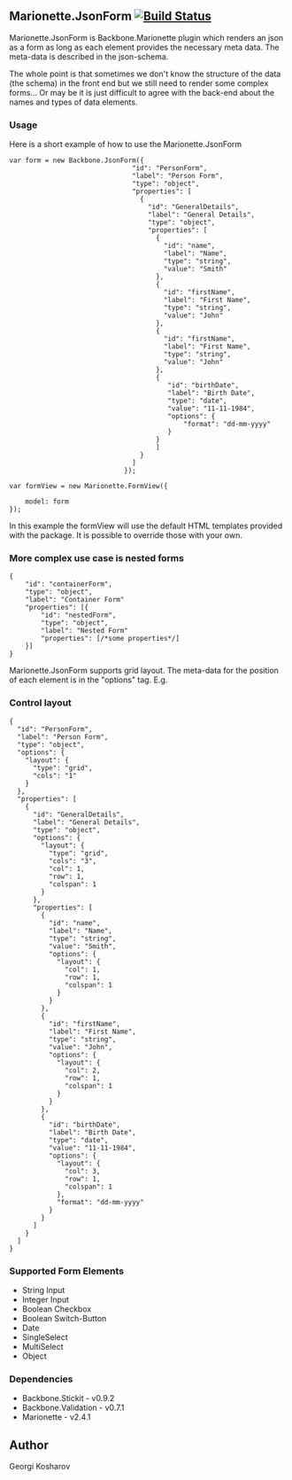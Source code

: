 ## Marionette.JsonForm [![Build Status](https://travis-ci.org/gkosharov/Maroinette.JsonForm.svg)](https://travis-ci.org/gkosharov/Maroinette.JsonForm)

Marionette.JsonForm is Backbone.Marionette plugin which renders an json as a form as long as each element provides the necessary meta data. The meta-data is described in the json-schema.

The whole point is that sometimes we don't know the structure of the data (the schema) in the front end but we still need to render some complex forms... Or may be it is just difficult to agree with the back-end about the names and types of data elements.

### Usage

Here is a short example of how to use the Marionette.JsonForm
```
var form = new Backbone.JsonForm({
                               "id": "PersonForm",
                               "label": "Person Form",
                               "type": "object",
                               "properties": [
                                 {
                                   "id": "GeneralDetails",
                                   "label": "General Details",
                                   "type": "object",
                                   "properties": [
                                     {
                                       "id": "name",
                                       "label": "Name",
                                       "type": "string",
                                       "value": "Smith"
                                     },
                                     {
                                       "id": "firstName",
                                       "label": "First Name",
                                       "type": "string",
                                       "value": "John"
                                     },
                                     {
                                       "id": "firstName",
                                       "label": "First Name",
                                       "type": "string",
                                       "value": "John"
                                     },
                                     {
                                        "id": "birthDate",
                                        "label": "Birth Date",
                                        "type": "date",
                                        "value": "11-11-1984",
                                        "options": {
                                            "format": "dd-mm-yyyy"
                                        }
                                     }
                                     ]
                                 }
                               ]
                             });

var formView = new Marionette.FormView({
    
    model: form
});
```
In this example the formView will use the default HTML templates provided with the package. It is possible to override those with your own.

### More complex use case is nested forms

 ```
 {
     "id": "containerForm",
     "type": "object",
     "label": "Container Form"
     "properties": [{
         "id": "nestedForm",
         "type": "object",
         "label": "Nested Form"
         "properties": [/*some properties*/]
     }]
 }
 ```
 
Marionette.JsonForm supports grid layout. The meta-data for the position of each element is in the "options" tag. E.g.

### Control layout
```
{
  "id": "PersonForm",
  "label": "Person Form",
  "type": "object",
  "options": {
    "layout": {
      "type": "grid",
      "cols": "1"
    }
  },
  "properties": [
    {
      "id": "GeneralDetails",
      "label": "General Details",
      "type": "object",
      "options": {
        "layout": {
          "type": "grid",
          "cols": "3",
          "col": 1,
          "row": 1,
          "colspan": 1
        }
      },
      "properties": [
        {
          "id": "name",
          "label": "Name",
          "type": "string",
          "value": "Smith",
          "options": {
            "layout": {
              "col": 1,
              "row": 1,
              "colspan": 1
            }
          }
        },
        {
          "id": "firstName",
          "label": "First Name",
          "type": "string",
          "value": "John",
          "options": {
            "layout": {
              "col": 2,
              "row": 1,
              "colspan": 1
            }
          }
        },
        {
          "id": "birthDate",
          "label": "Birth Date",
          "type": "date",
          "value": "11-11-1984",
          "options": {
            "layout": {
              "col": 3,
              "row": 1,
              "colspan": 1
            },
            "format": "dd-mm-yyyy"
          }
        }
      ]
    }
  ]
}
```



### Supported Form Elements

- String Input
- Integer Input
- Boolean Checkbox
- Boolean Switch-Button
- Date
- SingleSelect
- MultiSelect
- Object

### Dependencies

- Backbone.Stickit - v0.9.2
- Backbone.Validation - v0.7.1
- Marionette - v2.4.1

## Author

Georgi Kosharov